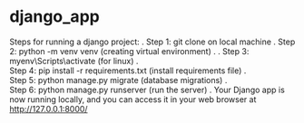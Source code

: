 # django_app
Steps for running a django project:
.
Step 1: git clone <repo url> on local machine
.
Step 2: python -m venv venv (creating virtual environment)
. 
.
Step 3: myenv\Scripts\activate (for linux)
.  
Step 4: pip install -r requirements.txt (install requirements file)
.  
Step 5: python manage.py migrate (database migrations)
.  
Step 6: python manage.py runserver (run the server)
.
Your Django app is now running locally, 
and you can access it in your web browser at http://127.0.0.1:8000/
